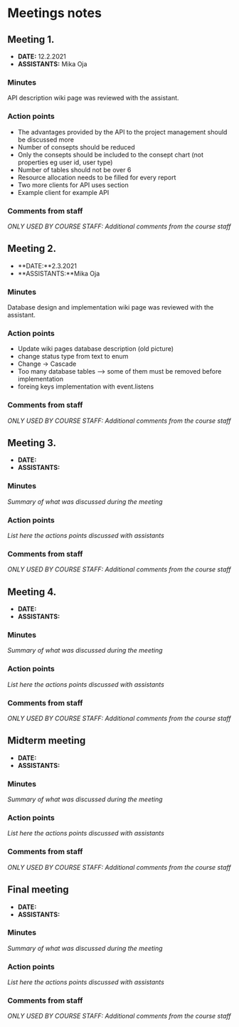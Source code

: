# Meetings notes

## Meeting 1.
* **DATE:** 12.2.2021
* **ASSISTANTS:** Mika Oja 

### Minutes 
API description wiki page was reviewed with the assistant.

### Action points
* The advantages provided by the API to the project management should be discussed more
* Number of consepts should be reduced
* Only the consepts should be included to the consept chart (not properties eg user id, user type)
* Number of tables should not be over 6
* Resource allocation needs to be filled for every report
* Two more clients for API uses section
* Example client for example API 

### Comments from staff
*ONLY USED BY COURSE STAFF: Additional comments from the course staff*

## Meeting 2.
* **DATE:**2.3.2021
* **ASSISTANTS:**Mika Oja

### Minutes
Database design and implementation wiki page was reviewed with the assistant.

### Action points
* Update wiki pages database description (old picture)
* change status type from text to enum
* Change -> Cascade
* Too many database tables --> some of them must be removed before implementation
* foreing keys implementation with event.listens

### Comments from staff
*ONLY USED BY COURSE STAFF: Additional comments from the course staff*

## Meeting 3.
* **DATE:**
* **ASSISTANTS:**

### Minutes
*Summary of what was discussed during the meeting*

### Action points
*List here the actions points discussed with assistants*


### Comments from staff
*ONLY USED BY COURSE STAFF: Additional comments from the course staff*

## Meeting 4.
* **DATE:**
* **ASSISTANTS:**

### Minutes
*Summary of what was discussed during the meeting*

### Action points
*List here the actions points discussed with assistants*


### Comments from staff
*ONLY USED BY COURSE STAFF: Additional comments from the course staff*

## Midterm meeting
* **DATE:**
* **ASSISTANTS:**

### Minutes
*Summary of what was discussed during the meeting*

### Action points
*List here the actions points discussed with assistants*


### Comments from staff
*ONLY USED BY COURSE STAFF: Additional comments from the course staff*

## Final meeting
* **DATE:**
* **ASSISTANTS:**

### Minutes
*Summary of what was discussed during the meeting*

### Action points
*List here the actions points discussed with assistants*


### Comments from staff
*ONLY USED BY COURSE STAFF: Additional comments from the course staff*

